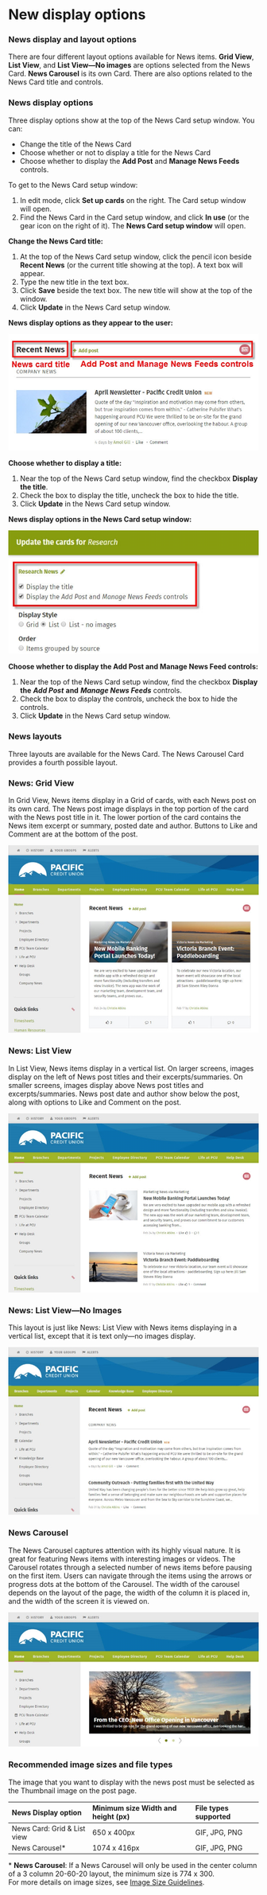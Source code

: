 # New display options

### News display and layout options

There are four different layout options available for News items. **Grid View**, **List View**, and **List View—No images** are options selected from the News Card. **News Carousel** is its own Card. There are also options related to the News Card title and controls.

### News display options

Three display options show at the top of the News Card setup window. You can:

* Change the title of the News Card
* Choose whether or not to display a title for the News Card
* Choose whether to display the **Add Post** and **Manage News Feeds** controls.

To get to the News Card setup window:

1. In edit mode, click **Set up cards** on the right. The Card setup window will open.
2. Find the News Card in the Card setup window, and click **In use** \(or the gear icon on the right of it\). The **News Card setup window** will open.

**Change the News Card title:**

1. At the top of the News Card setup window, click the pencil icon beside **Recent News** \(or the current title showing at the top\). A text box will appear.
2. Type the new title in the text box.
3. Click **Save** beside the text box. The new title will show at the top of the window.
4. Click **Update** in the News Card setup window.

**News display options as they appear to the user:**

![](../../.gitbook/assets/1%20%2859%29.jpg)

**Choose whether to display a title:**

1. Near the top of the News Card setup window, find the checkbox **Display the title**.
2. Check the box to display the title, uncheck the box to hide the title.
3. Click **Update** in the News Card setup window.

**News display options in the News Card setup window:**

![](../../.gitbook/assets/2%20%288%29.jpg)

**Choose whether to display the Add Post and Manage News Feed controls:**

1. Near the top of the News Card setup window, find the checkbox **Display the** _**Add Post**_ **and** _**Manage News Feeds**_ controls.
2. Check the box to display the controls, uncheck the box to hide the controls.
3. Click **Update** in the News Card setup window.

### News layouts

Three layouts are available for the News Card. The News Carousel Card provides a fourth possible layout.

### News: Grid View

In Grid View, News items display in a Grid of cards, with each News post on its own card. The News post image displays in the top portion of the card with the News post title in it. The lower portion of the card contains the News item excerpt or summary, posted date and author. Buttons to Like and Comment are at the bottom of the post.  


![](../../.gitbook/assets/3%20%2835%29.jpg)

### News: List View

In List View, News items display in a vertical list. On larger screens, images display on the left of News post titles and their excerpts/summaries. On smaller screens, images display above News post titles and excerpts/summaries. News post date and author show below the post, along with options to Like and Comment on the post.

![](../../.gitbook/assets/4%20%2837%29.jpg)

### News: List View—No Images

This layout is just like News: List View with News items displaying in a vertical list, except that it is text only—no images display.

![](../../.gitbook/assets/5%20%288%29.jpg)

### News Carousel

The News Carousel captures attention with its highly visual nature. It is great for featuring News items with interesting images or videos. The Carousel rotates through a selected number of news items before pausing on the first item. Users can navigate through the items using the arrows or progress dots at the bottom of the Carousel. The width of the carousel depends on the layout of the page, the width of the column it is placed in, and the width of the screen it is viewed on.

![](../../.gitbook/assets/6%20%287%29.jpg)

### Recommended image sizes and file types

The image that you want to display with the news post must be selected as the Thumbnail image on the post page.  
 

| **News Display option** | Minimum size Width and height \(px\) | File types supported |
| :--- | :--- | :--- |
| News Card: Grid & List view | 650 x 400px | GIF, JPG, PNG |
| News Carousel\* | 1074 x 416px | GIF, JPG, PNG |

\* **News Carousel**: If a News Carousel will only be used in the center column of a 3 column 20-60-20 layout, the minimum size is 774 x 300.  
For more details on image sizes, see [Image Size Guidelines](https://community.thoughtfarmer.com/content/105973).  


